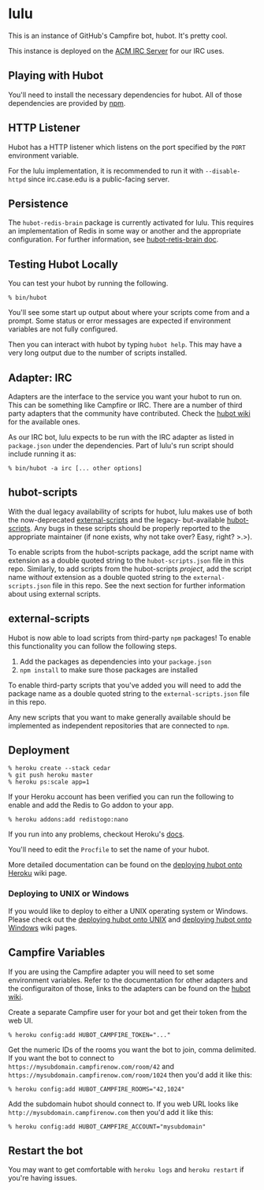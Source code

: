 # lulu

This is an instance of GitHub's Campfire bot, hubot. It's pretty cool.

This instance is deployed on the [ACM IRC Server][acmirc] for our IRC uses.

[acmirc]: http://irc.case.edu

## Playing with Hubot

You'll need to install the necessary dependencies for hubot. All of
those dependencies are provided by [npm][npmjs].

[npmjs]: http://npmjs.org

## HTTP Listener

Hubot has a HTTP listener which listens on the port specified by the `PORT`
environment variable.

For the lulu implementation, it is recommended to run it with `--disable-httpd`
since irc.case.edu is a public-facing server.

##  Persistence

The `hubot-redis-brain` package is currently activated for lulu. This requires
an implementation of Redis in some way or another and the appropriate configuration. For further information, see [hubot-retis-brain doc](https://www.npmjs.com/package/hubot-redis-brain).

## Testing Hubot Locally

You can test your hubot by running the following.

    % bin/hubot

You'll see some start up output about where your scripts come from and a
prompt. Some status or error messages are expected if environment variables
are not fully configured.

Then you can interact with hubot by typing `hubot help`. This may have a very
long output due to the number of scripts installed.

## Adapter: IRC

Adapters are the interface to the service you want your hubot to run on. This
can be something like Campfire or IRC. There are a number of third party
adapters that the community have contributed. Check the
[hubot wiki][hubot-wiki] for the available ones.

As our IRC bot, lulu expects to be run with the IRC adapter as listed in
`package.json` under the dependencies. Part of lulu's run script should
include running it as:

    % bin/hubot -a irc [... other options]

[hubot-wiki]: https://github.com/github/hubot/wiki

## hubot-scripts

With the dual legacy availability of scripts for hubot, lulu makes use of both
the now-deprecated [external-scripts][external-scripts] and the legacy-
but-available [hubot-scripts][hubot-scripts]. Any bugs in these scripts should
be properly reported to the appropriate maintainer (if none exists, why not take
over? Easy, right? >.>).

To enable scripts from the hubot-scripts package, add the script name with
extension as a double quoted string to the `hubot-scripts.json` file in this
repo. Similarly, to add scripts from the hubot-scripts *project*, add the script
name with*out* extension as a double quoted string to the
`external-scripts.json` file in this repo. See the next section for further
information about using external scripts.

[hubot-scripts]: https://github.com/github/hubot-scripts
[external-scripts]: https://github.com/hubot-scripts/

## external-scripts

Hubot is now able to load scripts from third-party `npm` packages! To enable
this functionality you can follow the following steps.

1. Add the packages as dependencies into your `package.json`
2. `npm install` to make sure those packages are installed

To enable third-party scripts that you've added you will need to add the package
name as a double quoted string to the `external-scripts.json` file in this repo.

Any new scripts that you want to make generally available should be implemented
as independent repositories that are connected to `npm`.

## Deployment

    % heroku create --stack cedar
    % git push heroku master
    % heroku ps:scale app=1

If your Heroku account has been verified you can run the following to enable
and add the Redis to Go addon to your app.

    % heroku addons:add redistogo:nano

If you run into any problems, checkout Heroku's [docs][heroku-node-docs].

You'll need to edit the `Procfile` to set the name of your hubot.

More detailed documentation can be found on the
[deploying hubot onto Heroku][deploy-heroku] wiki page.

### Deploying to UNIX or Windows

If you would like to deploy to either a UNIX operating system or Windows.
Please check out the [deploying hubot onto UNIX][deploy-unix] and
[deploying hubot onto Windows][deploy-windows] wiki pages.

[heroku-node-docs]: http://devcenter.heroku.com/articles/node-js
[deploy-heroku]: https://github.com/github/hubot/wiki/Deploying-Hubot-onto-Heroku
[deploy-unix]: https://github.com/github/hubot/wiki/Deploying-Hubot-onto-UNIX
[deploy-windows]: https://github.com/github/hubot/wiki/Deploying-Hubot-onto-Windows

## Campfire Variables

If you are using the Campfire adapter you will need to set some environment
variables. Refer to the documentation for other adapters and the configuraiton
of those, links to the adapters can be found on the [hubot wiki][hubot-wiki].

Create a separate Campfire user for your bot and get their token from the web
UI.

    % heroku config:add HUBOT_CAMPFIRE_TOKEN="..."

Get the numeric IDs of the rooms you want the bot to join, comma delimited. If
you want the bot to connect to `https://mysubdomain.campfirenow.com/room/42` 
and `https://mysubdomain.campfirenow.com/room/1024` then you'd add it like this:

    % heroku config:add HUBOT_CAMPFIRE_ROOMS="42,1024"

Add the subdomain hubot should connect to. If you web URL looks like
`http://mysubdomain.campfirenow.com` then you'd add it like this:

    % heroku config:add HUBOT_CAMPFIRE_ACCOUNT="mysubdomain"

[hubot-wiki]: https://github.com/github/hubot/wiki

## Restart the bot

You may want to get comfortable with `heroku logs` and `heroku restart`
if you're having issues.

